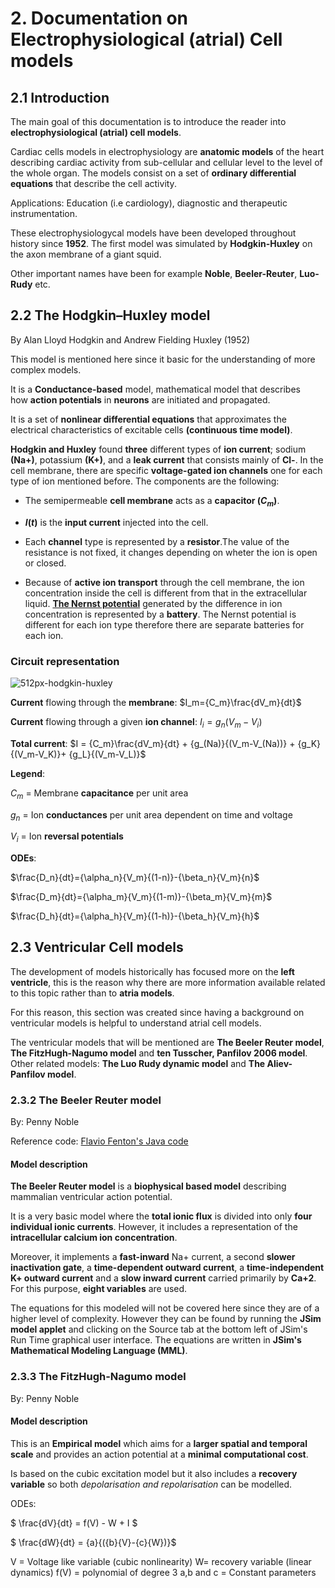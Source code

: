 

# 2. Documentation on Electrophysiological (atrial) Cell models 
## 2.1 Introduction 

The main goal of this documentation is to introduce the reader into **electrophysiological (atrial) cell models**. 

Cardiac cells models in electrophysiology are **anatomic models** of the heart describing cardiac activity from sub-cellular and cellular level to the level of the whole organ. The models consist on a set of **ordinary differential equations** that describe the cell activity.

Applications: Education (i.e cardiology), diagnostic and therapeutic instrumentation. 

These electrophysiologycal models have been developed throughout history since **1952**. The first model was simulated by **Hodgkin-Huxley** on the axon membrane of a giant squid. 

Other important names have been for example **Noble**, **Beeler-Reuter**, **Luo-Rudy** etc.



## 2.2 The Hodgkin–Huxley model
By Alan Lloyd Hodgkin and Andrew Fielding Huxley (1952) 

This model is mentioned here since it basic for the understanding of more complex models. 

It is a **Conductance-based** model, mathematical model that describes how **action potentials** in **neurons** are initiated and propagated.

It is a set of **nonlinear differential equations** that approximates the electrical characteristics of excitable cells **(continuous time model)**. 

**Hodgkin and Huxley** found **three** different types of **ion current**; sodium **(Na+)**, potassium **(K+)**, and a **leak current** that consists mainly of **Cl-**. In the cell membrane, there are specific **voltage-gated ion channels** one for each type of ion mentioned before. The components are the following:

- The semipermeable **cell membrane** acts as a **capacitor ($C_m$)**. 

- **$I(t)$**  is the **input current** injected into the cell. 

- Each **channel** type is represented by a **resistor**.The value of the resistance is not fixed, it changes depending on wheter the ion is open or closed.

- Because of **active ion transport** through the cell membrane, the ion concentration inside the cell is different from that in the extracellular liquid. **[The Nernst potential](https://en.wikipedia.org/wiki/Nernst_equation)** generated by the difference in ion concentration is represented by a **battery**. The Nernst potential is different for each ion type therefore there are separate batteries for each ion. 

### Circuit representation


![512px-hodgkin-huxley](https://user-images.githubusercontent.com/39902241/41973256-b937848a-7a14-11e8-9c29-164cfe70a4db.png)


**Current** flowing through the **membrane**: $I_m={C_m}\frac{dV_m}{dt}$

**Current** flowing through a given **ion channel**: $I_i=g_n{(V_m-V_i)}$

**Total current**: $I = {C_m}\frac{dV_m}{dt} + {g_(Na)}{(V_m-V_(Na))} + {g_K}{(V_m-V_K)}+ {g_L}{(V_m-V_L)}$

**Legend**: 

$C_m$ = Membrane **capacitance** per unit area

$g_n$ = Ion **conductances** per unit area dependent on time and voltage

$V_i$ = Ion **reversal potentials**

**ODEs**: 

$\frac{D_n}{dt}={\alpha_n}{V_m}{(1-n)}-{\beta_n}{V_m}{n}$

$\frac{D_m}{dt}={\alpha_m}{V_m}{(1-m)}-{\beta_m}{V_m}{m}$

$\frac{D_h}{dt}={\alpha_h}{V_m}{(1-h)}-{\beta_h}{V_m}{h}$



## 2.3 Ventricular Cell models 

The development of models historically has focused more on the **left ventricle**, this is the reason why there are more information available related to this topic rather than to **atria models**. 

For this reason, this section was created since having a background on ventricular models  is helpful to understand atrial cell models. 

The ventricular models that will be mentioned are **The Beeler Reuter model**, **The FitzHugh-Nagumo model** and  **ten Tusscher, Panfilov 2006 model**. 
Other related  models:  **The Luo Rudy dynamic model** and **The Aliev-Panfilov model**.

### 2.3.2 The Beeler Reuter model
By: Penny Noble

Reference code: [Flavio Fenton's Java code](http://thevirtualheart.org/)

#### Model description

**The Beeler Reuter model** is a **biophysical based model** describing mammalian ventricular action potential. 

It is a very basic model where the **total ionic flux** is divided into only **four individual ionic currents**. However, it includes a representation of the **intracellular calcium ion concentration**. 

Moreover, it implements a **fast-inward** Na+ current, a second **slower inactivation gate**, a **time-dependent outward current**, a **time-independent K+ outward current** and a **slow inward current** carried primarily by **Ca+2**. For this purpose, **eight variables** are used. 

The equations for this modeled will not be covered here since they are of a higher level of complexity. However they can be found by running the **JSim model applet** and clicking on the Source tab at the bottom left of JSim's Run Time graphical user interface. The equations are written in **JSim's Mathematical Modeling Language (MML)**. 


### 2.3.3 The FitzHugh-Nagumo model

By: Penny Noble 

#### Model description

This is an **Empirical model** which aims for a **larger spatial and temporal scale** and provides an action potential at a **minimal computational cost**.

Is based on the cubic excitation model but it also includes a **recovery variable** so both *depolarisation and repolarisation* can be modelled. 

ODEs: 

$ \frac{dV}{dt} = f(V) - W + I $

$ \frac{dW}{dt} = {a}{({b}{V}-{c}{W})}$

V = Voltage like variable (cubic nonlinearity)
W= recovery variable (linear dynamics)
f(V) = polynomial of degree 3
a,b and c = Constant parameters












